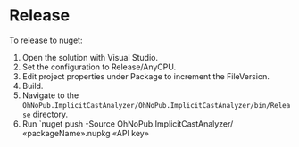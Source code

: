 # Release

To release to nuget:

1. Open the solution with Visual Studio.
2. Set the configuration to Release/AnyCPU.
3. Edit project properties under Package to increment the FileVersion.
4. Build.
5. Navigate to the `OhNoPub.ImplicitCastAnalyzer/OhNoPub.ImplicitCastAnalyzer/bin/Release` directory.
6. Run `nuget push -Source OhNoPub.ImplicitCastAnalyzer/ «packageName».nupkg «API key»
